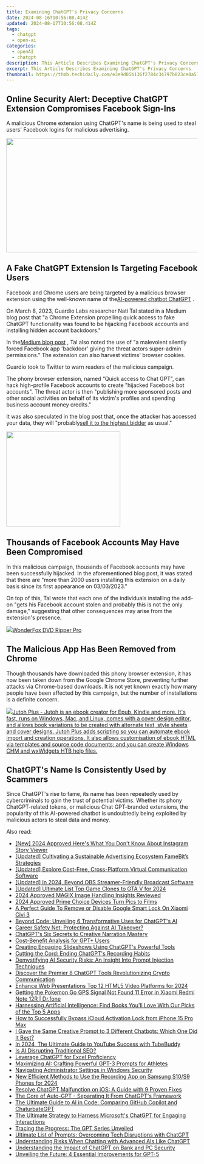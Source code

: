 ```yaml
---
title: Examining ChatGPT's Privacy Concerns
date: 2024-08-16T10:56:08.414Z
updated: 2024-08-17T10:56:08.414Z
tags:
  - chatgpt
  - open-ai
categories:
  - openAI
  - chatgpt
description: This Article Describes Examining ChatGPT's Privacy Concerns
excerpt: This Article Describes Examining ChatGPT's Privacy Concerns
thumbnail: https://thmb.techidaily.com/e3e9d05b136f2784c34797b823ce0a57360ca7d16ac3c7f53dfd0d99ef2e7a1b.jpg
---
```


## Online Security Alert: Deceptive ChatGPT Extension Compromises Facebook Sign-Ins

 A malicious Chrome extension using ChatGPT's name is being used to steal users' Facebook logins for malicious advertising.

<!-- affiliate ads begin -->
<a href="https://aofit.pxf.io/c/5597632/1399701/16396" target="_top" id="1399701"><img src="//a.impactradius-go.com/display-ad/16396-1399701" border="0" alt="" width="960" height="300"/></a><img height="0" width="0" src="https://imp.pxf.io/i/5597632/1399701/16396" style="position:absolute;visibility:hidden;" border="0" />
<!-- affiliate ads end -->
## A Fake ChatGPT Extension Is Targeting Facebook Users

 Facebook and Chrome users are being targeted by a malicious browser extension using the well-known name of the[AI-powered chatbot ChatGPT](https://www.makeuseof.com/what-is-chat-gpt-generative-ai-explained/) .

 On March 8, 2023, Guardio Labs researcher Nati Tal stated in a Medium blog post that "a Chrome Extension propelling quick access to fake ChatGPT functionality was found to be hijacking Facebook accounts and installing hidden account backdoors."

 In the[Medium blog post](https://labs.guard.io/fakegpt-new-variant-of-fake-chatgpt-chrome-extension-stealing-facebook-ad-accounts-with-4c9996a8f282) , Tal also noted the use of "a malevolent silently forced Facebook app 'backdoor' giving the threat actors super-admin permissions." The extension can also harvest victims' browser cookies.

Guardio took to Twitter to warn readers of the malicious campaign.

 The phony browser extension, named “Quick access to Chat GPT”, can hack high-profile Facebook accounts to create "hijacked Facebook bot accounts". The threat actor is then "publishing more sponsored posts and other social activities on behalf of its victim's profiles and spending business account money credits."

 It was also speculated in the blog post that, once the attacker has accessed your data, they will "probably[sell it to the highest bidder](https://www.makeuseof.com/how-can-data-be-sold-dark-web/) as usual."

<!-- affiliate ads begin -->
<a href="https://godlikehost.sjv.io/c/5597632/1920047/21774" target="_top" id="1920047"><img src="//a.impactradius-go.com/display-ad/21774-1920047" border="0" alt="" width="300" height="250"/></a><img height="0" width="0" src="https://imp.pxf.io/i/5597632/1920047/21774" style="position:absolute;visibility:hidden;" border="0" />
<!-- affiliate ads end -->
## Thousands of Facebook Accounts May Have Been Compromised

 In this malicious campaign, thousands of Facebook accounts may have been successfully hijacked. In the aforementioned blog post, it was stated that there are "more than 2000 users installing this extension on a daily basis since its first appearance on 03/03/2023."

 On top of this, Tal wrote that each one of the individuals installing the add-on "gets his Facebook account stolen and probably this is not the only damage," suggesting that other consequences may arise from the extension's presence.

<!-- affiliate ads begin -->
<a href="https://secure.2checkout.com/order/checkout.php?PRODS=3922934&QTY=1&AFFILIATE=108875&CART=1"><img src="https://secure.avangate.com/images/merchant/4b0a0290ad7df100b77e86839989a75e/products/ripperpro.png" border="0">WonderFox DVD Ripper Pro</a>
<!-- affiliate ads end -->
## The Malicious App Has Been Removed from Chrome

 Though thousands have downloaded this phony browser extension, it has now been taken down from the Google Chrome Store, preventing further attacks via Chrome-based downloads. It is not yet known exactly how many people have been affected by this campaign, but the number of installations is a definite concern.

<!-- affiliate ads begin -->
<a href="https://secure.2checkout.com/order/checkout.php?PRODS=4699091&QTY=1&AFFILIATE=108875&CART=1"><img src="https://secure.avangate.com/images/merchant/bccefcc1b1eee9eca3ae4f5c1a281482/products/1_jutoh-logo-1200x1600.jpg" border="0">Jutoh Plus -  Jutoh is an ebook creator for Epub, Kindle and more. It's fast, runs on Windows, Mac, and Linux, comes with a cover design editor, and allows book variations to be created with alternate text, style sheets and cover designs. Jutoh Plus adds scripting so you can automate ebook import and creation operations. It also allows customisation of ebook HTML via templates and source code documents; and you can create Windows CHM and wxWidgets HTB help files. </a>
<!-- affiliate ads end -->
## ChatGPT's Name Is Consistently Used by Scammers

 Since ChatGPT's rise to fame, its name has been repeatedly used by cybercriminals to gain the trust of potential victims. Whether its phony ChatGPT-related tokens, or malicious Chat GPT-branded extensions, the popularity of this AI-powered chatbot is undoubtedly being exploited by malicious actors to steal data and money.


<ins class="adsbygoogle"
     style="display:block"
     data-ad-format="autorelaxed"
     data-ad-client="ca-pub-7571918770474297"
     data-ad-slot="1223367746"></ins>



<ins class="adsbygoogle"
     style="display:block"
     data-ad-client="ca-pub-7571918770474297"
     data-ad-slot="8358498916"
     data-ad-format="auto"
     data-full-width-responsive="true"></ins>

<span class="atpl-alsoreadstyle">Also read:</span>
<div><ul>
<li><a href="https://instagram-video-files.techidaily.com/new-2024-approved-heres-what-you-dont-know-about-instagram-story-viewer/"><u>[New] 2024 Approved  Here's What You Don't Know About Instagram Story Viewer</u></a></li>
<li><a href="https://youtube-clips.techidaily.com/updated-cultivating-a-sustainable-advertising-ecosystem-famebits-strategies/"><u>[Updated] Cultivating a Sustainable Advertising Ecosystem  FameBit’s Strategies</u></a></li>
<li><a href="https://remote-screen-capture.techidaily.com/updated-explore-cost-free-cross-platform-virtual-communication-software/"><u>[Updated] Explore Cost-Free, Cross-Platform Virtual Communication Software</u></a></li>
<li><a href="https://screen-capture.techidaily.com/updated-in-2024-beyond-obs-streamer-friendly-broadcast-software/"><u>[Updated] In 2024, Beyond OBS  Streamer-Friendly Broadcast Software</u></a></li>
<li><a href="https://screen-video-capture.techidaily.com/updated-ultimate-list-top-game-clones-to-gta-v-for-2024/"><u>[Updated] Ultimate List  Top Game Clones to GTA V for 2024</u></a></li>
<li><a href="https://extra-skills.techidaily.com/2024-approved-magix-image-handling-insights-reviewed/"><u>2024 Approved  MAGIX Image Handling Insights Reviewed</u></a></li>
<li><a href="https://extra-skills.techidaily.com/2024-approved-prime-choice-devices-turn-pics-to-films/"><u>2024 Approved  Prime Choice Devices Turn Pics to Films</u></a></li>
<li><a href="https://unlock-android.techidaily.com/a-perfect-guide-to-remove-or-disable-google-smart-lock-on-xiaomi-civi-3-by-drfone-android/"><u>A Perfect Guide To Remove or Disable Google Smart Lock On Xiaomi Civi 3</u></a></li>
<li><a href="https://tech-haven.techidaily.com/beyond-code-unveiling-6-transformative-uses-for-chatgpts-ai/"><u>Beyond Code: Unveiling 6 Transformative Uses for ChatGPT's AI</u></a></li>
<li><a href="https://tech-haven.techidaily.com/career-safety-net-protecting-against-ai-takeover/"><u>Career Safety Net: Protecting Against AI Takeover?</u></a></li>
<li><a href="https://tech-haven.techidaily.com/chatgpts-six-secrets-to-creative-narration-mastery/"><u>ChatGPT's Six Secrets to Creative Narration Mastery</u></a></li>
<li><a href="https://tech-haven.techidaily.com/cost-benefit-analysis-for-gptplus-users/"><u>Cost-Benefit Analysis for GPT+ Users</u></a></li>
<li><a href="https://tech-haven.techidaily.com/creating-engaging-slideshows-using-chatgpts-powerful-tools/"><u>Creating Engaging Slideshows Using ChatGPT's Powerful Tools</u></a></li>
<li><a href="https://tech-haven.techidaily.com/cutting-the-cord-ending-chatgpts-recording-habits/"><u>Cutting the Cord: Ending ChatGPT's Recording Habits</u></a></li>
<li><a href="https://tech-haven.techidaily.com/demystifying-ai-security-risks-an-insight-into-prompt-injection-techniques/"><u>Demystifying AI Security Risks: An Insight Into Prompt Injection Techniques</u></a></li>
<li><a href="https://tech-haven.techidaily.com/discover-the-premier-8-chatgpt-tools-revolutionizing-crypto-communication/"><u>Discover the Premier 8 ChatGPT Tools Revolutionizing Crypto Communication</u></a></li>
<li><a href="https://vp-tips.techidaily.com/enhance-web-presentations-top-12-html5-video-platforms-for-2024/"><u>Enhance Web Presentations  Top 12 HTML5 Video Platforms for 2024</u></a></li>
<li><a href="https://android-location.techidaily.com/getting-the-pokemon-go-gps-signal-not-found-11-error-in-xiaomi-redmi-note-12r-drfone-by-drfone-virtual/"><u>Getting the Pokemon Go GPS Signal Not Found 11 Error in Xiaomi Redmi Note 12R | Dr.fone</u></a></li>
<li><a href="https://tech-haven.techidaily.com/harnessing-artificial-intelligence-find-books-youll-love-with-our-picks-of-the-top-5-apps/"><u>Harnessing Artificial Intelligence: Find Books You'll Love With Our Picks of the Top 5 Apps</u></a></li>
<li><a href="https://activate-lock.techidaily.com/how-to-successfully-bypass-icloud-activation-lock-from-iphone-15-pro-max-by-drfone-ios/"><u>How to Successfully Bypass iCloud Activation Lock from iPhone 15 Pro Max</u></a></li>
<li><a href="https://tech-haven.techidaily.com/i-gave-the-same-creative-prompt-to-3-different-chatbots-which-one-did-it-best/"><u>I Gave the Same Creative Prompt to 3 Different Chatbots: Which One Did It Best?</u></a></li>
<li><a href="https://youtube-help.techidaily.com/in-2024-the-ultimate-guide-to-youtube-success-with-tubebuddy/"><u>In 2024, The Ultimate Guide to YouTube Success with TubeBuddy</u></a></li>
<li><a href="https://tech-haven.techidaily.com/is-ai-disrupting-traditional-seo/"><u>Is AI Disrupting Traditional SEO?</u></a></li>
<li><a href="https://tech-haven.techidaily.com/leverage-chatgpt-for-excel-proficiency/"><u>Leverage ChatGPT for Excel Proficiency</u></a></li>
<li><a href="https://tech-haven.techidaily.com/maximizing-ai-crafting-powerful-gpt-3-prompts-for-athletes/"><u>Maximizing AI: Crafting Powerful GPT-3 Prompts for Athletes</u></a></li>
<li><a href="https://win11.techidaily.com/navigating-administrator-settings-in-windows-security/"><u>Navigating Administrator Settings in Windows Security</u></a></li>
<li><a href="https://voice-adjusting.techidaily.com/new-efficient-methods-to-use-the-recording-app-on-samsung-s10s9-phones-for-2024/"><u>New Efficient Methods to Use the Recording App on Samsung S10/S9 Phones for 2024</u></a></li>
<li><a href="https://tech-haven.techidaily.com/resolve-chatgpt-malfunction-on-ios-a-guide-with-9-proven-fixes/"><u>Resolve ChatGPT Malfunction on iOS: A Guide with 9 Proven Fixes</u></a></li>
<li><a href="https://tech-haven.techidaily.com/the-core-of-auto-gpt-separating-it-from-chatgpts-framework/"><u>The Core of Auto-GPT - Separating It From ChatGPT's Framework</u></a></li>
<li><a href="https://tech-haven.techidaily.com/the-ultimate-guide-to-ai-in-code-comparing-github-copilot-and-chaturbategpt/"><u>The Ultimate Guide to AI in Code: Comparing GitHub Copilot and ChaturbateGPT</u></a></li>
<li><a href="https://tech-haven.techidaily.com/the-ultimate-strategy-to-harness-microsofts-chatgpt-for-engaging-interactions/"><u>The Ultimate Strategy to Harness Microsoft's ChatGPT for Engaging Interactions</u></a></li>
<li><a href="https://tech-haven.techidaily.com/tracing-the-progress-the-gpt-series-unveiled/"><u>Tracing the Progress: The GPT Series Unveiled</u></a></li>
<li><a href="https://tech-haven.techidaily.com/ultimate-list-of-prompts-overcoming-tech-disruptions-with-chatgpt/"><u>Ultimate List of Prompts: Overcoming Tech Disruptions with ChatGPT</u></a></li>
<li><a href="https://tech-haven.techidaily.com/understanding-risks-when-chatting-with-advanced-ais-like-chatgpt/"><u>Understanding Risks When Chatting with Advanced AIs Like ChatGPT</u></a></li>
<li><a href="https://tech-haven.techidaily.com/understanding-the-impact-of-chatgpt-on-bank-and-pc-security/"><u>Understanding the Impact of ChatGPT on Bank and PC Security</u></a></li>
<li><a href="https://tech-haven.techidaily.com/unveiling-the-future-4-essential-improvements-for-gpt-5/"><u>Unveiling the Future: 4 Essential Improvements for GPT-5</u></a></li>
</ul></div>
